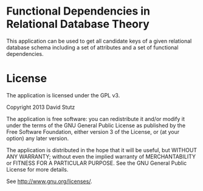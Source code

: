 # Functional Dependencies in Relational Database Theory

This application can be used to get all candidate keys of a given relational database schema including a set of attributes and a set of functional dependencies.

# License

The application is licensed under the GPL v3.

Copyright 2013 David Stutz

The application is free software: you can redistribute it and/or modify
it under the terms of the GNU General Public License as published by
the Free Software Foundation, either version 3 of the License, or
(at your option) any later version.

The application is distributed in the hope that it will be useful,
but WITHOUT ANY WARRANTY; without even the implied warranty of
MERCHANTABILITY or FITNESS FOR A PARTICULAR PURPOSE. See the
GNU General Public License for more details.

See <http://www.gnu.org/licenses/>.